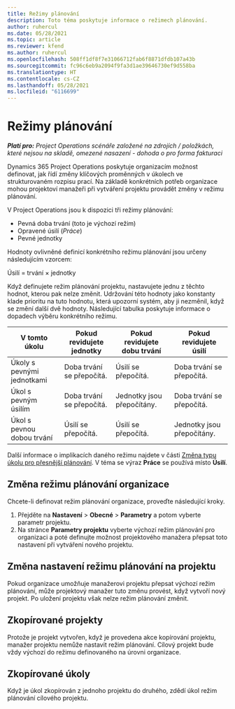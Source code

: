 ```yaml
---
title: Režimy plánování
description: Toto téma poskytuje informace o režimech plánování.
author: ruhercul
ms.date: 05/28/2021
ms.topic: article
ms.reviewer: kfend
ms.author: ruhercul
ms.openlocfilehash: 508ff1df8f7e31066712fab6f8871dfdb107a43b
ms.sourcegitcommit: fc96c6eb9a2094f9fa3d1ae39646730ef9d558ba
ms.translationtype: HT
ms.contentlocale: cs-CZ
ms.lasthandoff: 05/28/2021
ms.locfileid: "6116699"
---
```

# <a name="scheduling-modes"></a>Režimy plánování

_**Platí pro:** Project Operations scénáře založené na zdrojích / položkách, které nejsou na skladě, omezené nasazení - dohoda o pro forma fakturaci_


Dynamics 365 Project Operations poskytuje organizacím možnost definovat, jak řídí změny klíčových proměnných v úkolech ve strukturovaném rozpisu prací. Na základě konkrétních potřeb organizace mohou projektoví manažeři při vytváření projektu provádět změny v režimu plánování.

V Project Operations jsou k dispozici tři režimy plánování:

  - Pevná doba trvání (toto je výchozí režim)
  - Opravené úsilí (*Práce*)
  - Pevné jednotky

Hodnoty ovlivněné definicí konkrétního režimu plánování jsou určeny následujícím vzorcem:

  Úsilí = trvání × jednotky

Když definujete režim plánování projektu, nastavujete jednu z těchto hodnot, kterou pak nelze změnit. Udržování této hodnoty jako konstanty klade prioritu na tuto hodnotu, která upozorní systém, aby ji nezměnil, když se změní další dvě hodnoty. Následující tabulka poskytuje informace o dopadech výběru konkrétního režimu.

| **V tomto úkolu**             | **Pokud revidujete jednotky**   | **Pokud revidujete dobu trvání** | **Pokud revidujete úsilí**  |
|----------------------|---------------------------|----------------------------|---------------------------|
| Úkoly s pevnými jednotkami     | Doba trvání se přepočítá. | Úsilí se přepočítá.    | Doba trvání se přepočítá. |
| Úkol s pevným úsilím    | Doba trvání se přepočítá. | Jednotky jsou přepočítány.    | Doba trvání se přepočítá. |
| Úkol s pevnou dobou trvání  | Úsilí se přepočítá.   | Úsilí se přepočítá.    | Jednotky jsou přepočítány.   |

Další informace o implikacích daného režimu najdete v části [Změna typu úkolu pro přesnější plánování](https://support.microsoft.com/en-us/office/change-the-task-type-for-more-accurate-scheduling-b0b969ad-45bc-4e9e-8967-435587548a72). V téma se výraz **Práce** se používá místo **Úsilí**.

## <a name="change-the-organizations-scheduling-mode"></a>Změna režimu plánování organizace

Chcete-li definovat režim plánování organizace, proveďte následující kroky.

1. Přejděte na **Nastavení** \> **Obecné** \> **Parametry** a potom vyberte parametr projektu. 
2. Na stránce **Parametry projektu** vyberte výchozí režim plánování pro organizaci a poté definujte možnost projektového manažera přepsat toto nastavení při vytváření nového projektu.

## <a name="change-the-scheduling-mode-setting-on-a-project"></a>Změna nastavení režimu plánování na projektu

Pokud organizace umožňuje manažerovi projektu přepsat výchozí režim plánování, může projektový manažer tuto změnu provést, když vytvoří nový projekt. Po uložení projektu však nelze režim plánování změnit.

## <a name="copied-projects"></a>Zkopírované projekty

Protože je projekt vytvořen, když je provedena akce kopírování projektu, manažer projektu nemůže nastavit režim plánování. Cílový projekt bude vždy výchozí do režimu definovaného na úrovni organizace.

## <a name="copied-tasks"></a>Zkopírované úkoly

Když je úkol zkopírován z jednoho projektu do druhého, zdědí úkol režim plánování cílového projektu.
